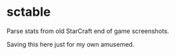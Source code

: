 # sctable
Parse stats from old StarCraft end of game screenshots.

Saving this here just for my own amusemed.
